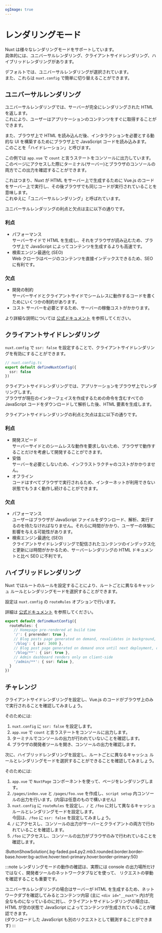 ```yaml
---
ogImage: true
---
```



# レンダリングモード

Nuxt は様々なレンダリングモードをサポートしています。\
具体的には、ユニバーサルレンダリング、クライアントサイドレンダリング、ハイブリッドレンダリングがあります。

デフォルトでは、ユニバーサルレンダリングが選択されています。\
また、これらは `nuxt.config` で簡単に切り替えることができます。

## ユニバーサルレンダリング

ユニバーサルレンダリングでは、サーバーが完全にレンダリングされた HTML を返します。\
これにより、ユーザーはアプリケーションのコンテンツをすぐに取得することができます。

また、ブラウザ上で HTML を読み込んだ後、インタラクションを必要とする動的な UI を構築するためにブラウザ上で JavaScript コードを読み込みます。\
このことを「ハイドレーション」と呼びます。

この例では `app.vue` で `count` と言うステートをコンソールに出力しています。\
このページにアクセスした際にターミナル(サーバー)とブラウザのコンソールの両方でこの出力を確認することができます。

これはつまり、Nuxt が HTML をサーバー上で生成するために Vue.js のコードをサーバー上で実行し、その後ブラウザでも同じコードが実行されていることを意味します。\
これゆえに「ユニバーサルレンダリング」と呼ばれています。

ユニバーサルレンダリングの利点と欠点は主に以下の通りです。

### 利点

- パフォーマンス\
  サーバーサイドで HTML を生成し、それをブラウザが読み込むため、ブラウザ上で JavaScript によってコンテンツを生成するよりも高速です。
- 検索エンジン最適化 (SEO)\
  Web クローラはページのコンテンツを直接インデックスできるため、SEO に有利です。

### 欠点

- 開発の制約\
  サーバーサイドとクライアントサイドでシームレスに動作するコードを書くためにいくつかの制約があります。
- コスト
  サーバーを必要とするため、サーバーの稼働コストがかかります。

より詳細な説明については [公式ドキュメント](https://nuxt.com/docs/guide/concepts/rendering#universal-rendering) を参照してください。

## クライアントサイドレンダリング

`nuxt.config` で `ssr: false` を設定することで、クライアントサイドレンダリングを有効にすることができます。

```ts
// nuxt.config.ts
export default defineNuxtConfig({
  ssr: false
})
```

クライアントサイドレンダリングでは、アプリケーションをブラウザ上でレンダリングします。\
ブラウザが現在のインターフェイスを作成するための命令を含むすべての JavaScript コードをダウンロードして解析した後、HTML 要素を生成します。

クライアントサイドレンダリングの利点と欠点は主に以下の通りです。

### 利点

- 開発スピード\
  サーバーサイドとのシームレスな動作を要求しないため、ブラウザで動作することだけを考慮して開発することができます。
- 安価\
  サーバーを必要としないため、インフラストラクチャのコストがかかりません。
- オフライン\
  コードはすべてブラウザで実行されるため、インターネットが利用できない状態でもうまく動作し続けることができます。

### 欠点

- パフォーマンス\
  ユーザーはブラウザが JavaScript ファイルをダウンロード、解析、実行するのを待たなければなりません。それらに時間がかかり、ユーザーの体験に影響を与える可能性があります。
- 検索エンジン最適化 (SEO)\
  クライアントサイドレンダリングで配信されたコンテンツのインデックス化と更新には時間がかかるため、サーバーレンダリングの HTML ドキュメントと比べ SEO に不利です。

## ハイブリッドレンダリング

Nuxt ではルートのルールを設定することにより、ルートごとに異なるキャッシュ ルールとレンダリングモードを選択することができます。

設定は `nuxt.config` の `routeRules` オプションで行います。

詳細は [公式ドキュメント](https://nuxt.com/docs/guide/concepts/rendering#hybrid-rendering) を参照してください。

```ts
export default defineNuxtConfig({
  routeRules: {
    // Homepage pre-rendered at build time
    '/': { prerender: true },
    // Blog posts page generated on demand, revalidates in background, cached on CDN for 1 hour (3600 seconds)
    '/blog': { isr: 3600 },
    // Blog post page generated on demand once until next deployment, cached on CDN
    '/blog/**': { isr: true },
    // Admin dashboard renders only on client-side
    '/admin/**': { ssr: false },
  }
})
```

## チャレンジ

クライアントサイドレンダリングを設定し、Vue.js のコードがブラウザ上のみで実行されることを確認してみましょう。

そのためには:

1. `nuxt.config` に `ssr: false` を設定します。
2. `app.vue` で `count` と言うステートをコンソールに出力します。
3. ターミナルでコンソールの出力が行われていないことを確認します。
4. ブラウザの開発者ツールを開き、コンソールの出力を確認します。

次に、ハイブリッドレンダリングを設定し、ルートごとに異なるキャッシュ ルールとレンダリングモードを選択することができることを確認してみましょう。

そのためには:

1. `app.vue` で `NuxtPage` コンポーネントを使って、ページをレンダリングします。
2. `/pages/index.vue` と `/pages/foo.vue` を作成し、`script setup` 内コンソールの出力を行います。(内容は任意のもので構いません)
3. `nuxt.config` に `routeRules` を設定し、`/` と `/foo` に対して異なるキャッシュ ルールとレンダリングモードを設定します。\
   今回は、`/foo` に `ssr: false` を設定してみましょう。
4. `/` にアクセスし、コンソールの出力がサーバーとクライアントの両方で行われていることを確認します。
5. `/foo` にアクセスし、コンソールの出力がブラウザのみで行われていることを確認します。

:ButtonShowSolution{.bg-faded.px4.py2.mb3.rounded.border.border-base.hover:bg-active.hover:text-primary.hover:border-primary:50}

:::note
レンダリングモードの動作の確認は、実際には console の出力場所だけではなく、開発者ツールのネットワークタブなどを使って、
リクエストの挙動を確認することも重要です。

ユニバーサルレンダリングの場合はサーバーが HTML を生成するため、ネットワークダブを確認してみるとコンテンツ内容 (主に `<div id="__nuxt">` 内)が完全なものになっているのに対し、クライアントサイドレンダリングの場合は、HTML が空の状態で JavaScript によってコンテンツが生成されていることが確認できます。\
(ダウンロードした JavaScript も別のリクエストとして観測することができます)
:::
